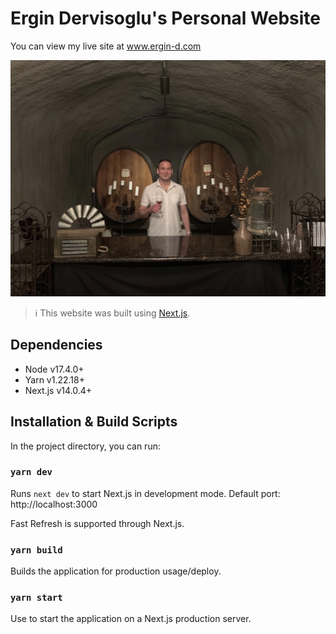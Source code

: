 # Ergin Dervisoglu's Personal Website

You can view my live site at www.ergin-d.com

![ergin-d.com](/public/ergin-hero.webp)

> :information_source: This website was built using [Next.js](https://nextjs.org/learn).

## Dependencies

- Node v17.4.0+
- Yarn v1.22.18+
- Next.js v14.0.4+

## Installation & Build Scripts

In the project directory, you can run:

### `yarn dev`

Runs `next dev` to start Next.js in development mode. Default port: http://localhost:3000

Fast Refresh is supported through Next.js.

### `yarn build`

Builds the application for production usage/deploy.

### `yarn start`

Use to start the application on a Next.js production server.